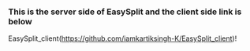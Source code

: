 ### This is the server side of EasySplit and the client side link is below 
EasySplit_client(https://github.com/iamkartiksingh-K/EasySplit_client)!
